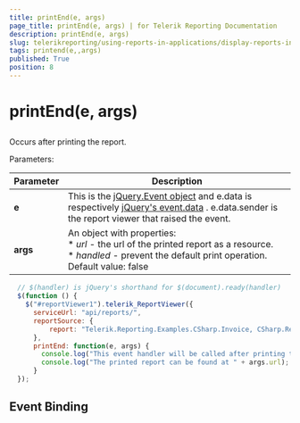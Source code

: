 ```yaml
---
title: printEnd(e, args)
page_title: printEnd(e, args) | for Telerik Reporting Documentation
description: printEnd(e, args)
slug: telerikreporting/using-reports-in-applications/display-reports-in-applications/web-application/html5-report-viewer/api-reference/reportviewer/events/printend(e,-args)
tags: printend(e,,args)
published: True
position: 8
---
```


# printEnd(e, args)



## 

Occurs after printing the report.

Parameters:


| Parameter | Description |
| ------ | ------ |
| __e__ |This is the  [jQuery.Event object](https://api.jquery.com/category/events/event-object/) and e.data is respectively  [jQuery's event.data](https://api.jquery.com/event.data/) . e.data.sender is the report viewer that raised the event.|
| __args__ |An object with properties:<br/>*  *url* - the url of the printed report as a resource.<br/>*  *handled* - prevent the default print operation. Default value: false|




	
````js
  // $(handler) is jQuery's shorthand for $(document).ready(handler)
  $(function () {
    $("#reportViewer1").telerik_ReportViewer({
      serviceUrl: "api/reports/",
      reportSource: {
          report: "Telerik.Reporting.Examples.CSharp.Invoice, CSharp.ReportLibrary"
      },
      printEnd: function(e, args) { 
        console.log("This event handler will be called after printing the report.");
        console.log("The printed report can be found at " + args.url); 
      }
  });
````



## Event Binding
